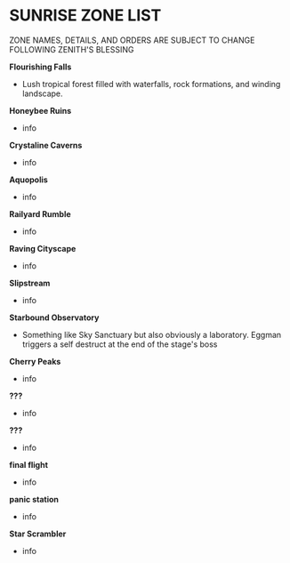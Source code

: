 # SUNRISE ZONE LIST

ZONE NAMES, DETAILS, AND ORDERS ARE SUBJECT TO CHANGE FOLLOWING ZENITH'S BLESSING

**Flourishing Falls**
- Lush tropical forest filled with waterfalls, rock formations, and winding landscape.

**Honeybee Ruins**
- info

**Crystaline Caverns**
- info

**Aquopolis**
- info

**Railyard Rumble**
- info

**Raving Cityscape**
- info

**Slipstream**
- info

**Starbound Observatory**
- Something like Sky Sanctuary but also obviously a laboratory. Eggman triggers a self destruct at the end of the stage's boss

**Cherry Peaks**
- info

**???**
- info

**???**
- info

**final flight**
- info

**panic station**
- info

**Star Scrambler**
- info
